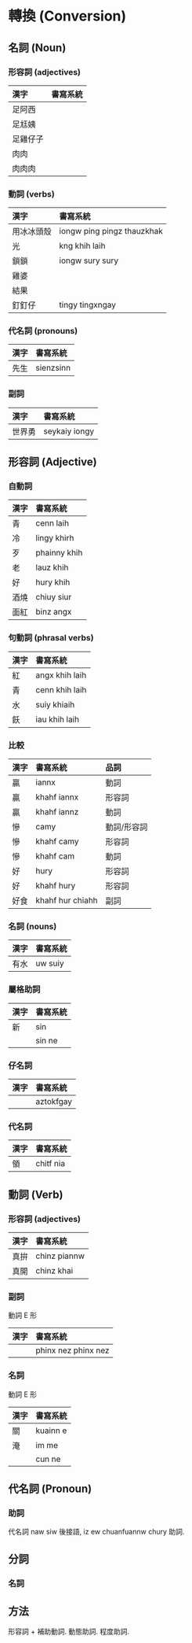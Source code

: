 # 轉換 (Conversion)

## 名詞 (Noun)

### 形容詞 (adjectives)

| 漢字 | 書寫系統 |
| :--- | :--- |
| 足阿西 ||
| 足尪姨 ||
| 足雞仔子 ||
| 肉肉 ||
| 肉肉肉 ||

### 動詞 (verbs)

| 漢字 | 書寫系統 |
| :--- | :--- |
| 用冰冰頭殼 | iongw ping pingz thauzkhak |
| 光 | kng khih laih |
| 鎖鎖 | iongw sury sury |
| 雞婆 ||
| 結果 ||
| 釘釘仔 | tingy tingxngay |

### 代名詞 (pronouns)

| 漢字 | 書寫系統 |
| :--- | :--- |
| 先生 | sienzsinn |

### 副詞

| 漢字 | 書寫系統 |
| :--- | :--- |
| 世界勇 | seykaiy iongy |

## 形容詞 (Adjective)

### 自動詞

| 漢字 | 書寫系統 |
| :--- | :--- |
| 青 | cenn laih |
| 冷 | lingy khirh |
| 歹 | phainny khih |
| 老 | lauz khih |
| 好 | hury khih |
| 酒燒 | chiuy siur |
| 面紅 | binz angx |

### 句動詞 (phrasal verbs)

| 漢字 | 書寫系統 |
| :--- | :--- |
| 紅 | angx khih laih |
| 青 | cenn khih laih |
| 水 | suiy khiaih |
| 飫 | iau khih laih |

### 比較

| 漢字 | 書寫系統 | 品詞 |
| :--- | :--- | :--- |
| 贏 | iannx | 動詞 |
| 贏 | khahf iannx | 形容詞 |
| 贏 | khahf iannz | 動詞 |
| 慘 | camy | 動詞/形容詞 |
| 慘 | khahf camy | 形容詞 |
| 慘 | khahf cam | 動詞 |
| 好 | hury | 形容詞 |
| 好 | khahf hury | 形容詞 |
| 好食 | khahf hur chiahh | 副詞 |

### 名詞 (nouns)

| 漢字 | 書寫系統 |
| :--- | :--- |
| 有水 | uw suiy |

### 屬格助詞

| 漢字 | 書寫系統 |
| :--- | :--- |
| 新 | sin |
|| sin ne |

### 仔名詞

| 漢字 | 書寫系統 |
| :--- | :--- |
|| aztokfgay |

### 代名詞

| 漢字 | 書寫系統 |
| :--- | :--- |
| 領 | chitf nia |

## 動詞 (Verb)

### 形容詞 (adjectives)

| 漢字 | 書寫系統 |
| :--- | :--- |
| 真拚 | chinz piannw |
| 真開 | chinz khai |

### 副詞

動詞 E 形

| 漢字 | 書寫系統 |
| :--- | :--- |
|| phinx nez phinx nez |

### 名詞

動詞 E 形

| 漢字 | 書寫系統 |
| :--- | :--- |
| 關 | kuainn e |
| 淹 | im me |
|| cun ne |

## 代名詞 (Pronoun)

### 助詞

代名詞 naw siw 後接語, iz ew chuanfuannw chury 助詞.

## 分詞

### 名詞

## 方法

形容詞 + 補助動詞. 動態助詞. 程度助詞.
